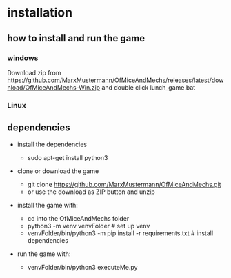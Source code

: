 # installation

## how to install and run the game

### windows

Download zip from  https://github.com/MarxMustermann/OfMiceAndMechs/releases/latest/download/OfMiceAndMechs-Win.zip and double click lunch_game.bat

### Linux

## dependencies

* install the dependencies
  * sudo apt-get install python3

* clone or download the game
  * git clone https://github.com/MarxMustermann/OfMiceAndMechs.git
  * or use the download as ZIP button and unzip

* install the game with:
  * cd into the OfMiceAndMechs folder
  * python3 -m venv venvFolder # set up venv
  * venvFolder/bin/python3 -m pip install -r requirements.txt # install dependencies

* run the game with:
  * venvFolder/bin/python3 executeMe.py
